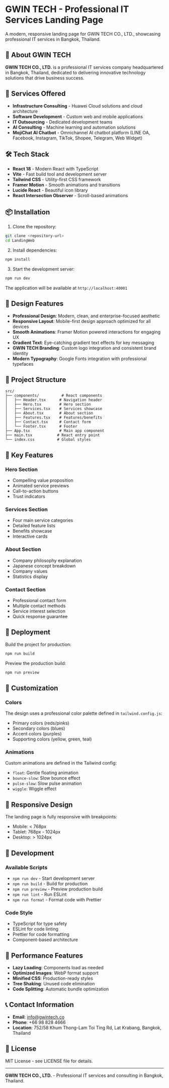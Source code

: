 # GWIN TECH - Professional IT Services Landing Page

A modern, responsive landing page for GWIN TECH CO., LTD., showcasing professional IT services in Bangkok, Thailand.

## 🌟 About GWIN TECH

**GWIN TECH CO., LTD.** is a professional IT services company headquartered in Bangkok, Thailand, dedicated to delivering innovative technology solutions that drive business success.

## 🚀 Services Offered

- **Infrastructure Consulting** - Huawei Cloud solutions and cloud architecture
- **Software Development** - Custom web and mobile applications
- **IT Outsourcing** - Dedicated development teams
- **AI Consulting** - Machine learning and automation solutions
- **MojiChat AI Chatbot** - Omnichannel AI chatbot platform (LINE OA, Facebook, Instagram, TikTok, Shopee, Telegram, Web Widget)

## 🛠️ Tech Stack

- **React 18** - Modern React with TypeScript
- **Vite** - Fast build tool and development server
- **Tailwind CSS** - Utility-first CSS framework
- **Framer Motion** - Smooth animations and transitions
- **Lucide React** - Beautiful icon library
- **React Intersection Observer** - Scroll-based animations

## 📦 Installation

1. Clone the repository:
```bash
git clone <repository-url>
cd LandingWeb
```

2. Install dependencies:
```bash
npm install
```

3. Start the development server:
```bash
npm run dev
```

The application will be available at `http://localhost:40001`

## 🎨 Design Features

- **Professional Design**: Modern, clean, and enterprise-focused aesthetic
- **Responsive Layout**: Mobile-first design approach optimized for all devices
- **Smooth Animations**: Framer Motion powered interactions for engaging UX
- **Gradient Text**: Eye-catching gradient text effects for key messaging
- **GWIN TECH Branding**: Custom logo integration and consistent brand identity
- **Modern Typography**: Google Fonts integration with professional typefaces

## 📁 Project Structure

```
src/
├── components/          # React components
│   ├── Header.tsx      # Navigation header
│   ├── Hero.tsx        # Hero section
│   ├── Services.tsx    # Services showcase
│   ├── About.tsx       # About section
│   ├── Features.tsx    # Features/benefits
│   ├── Contact.tsx     # Contact form
│   └── Footer.tsx      # Footer
├── App.tsx             # Main app component
├── main.tsx           # React entry point
└── index.css          # Global styles
```

## 🎯 Key Features

### Hero Section
- Compelling value proposition
- Animated service previews
- Call-to-action buttons
- Trust indicators

### Services Section
- Four main service categories
- Detailed feature lists
- Benefits showcase
- Interactive cards

### About Section
- Company philosophy explanation
- Japanese concept breakdown
- Company values
- Statistics display

### Contact Section
- Professional contact form
- Multiple contact methods
- Service interest selection
- Quick response guarantee

## 🚀 Deployment

Build the project for production:
```bash
npm run build
```

Preview the production build:
```bash
npm run preview
```

## 🎨 Customization

### Colors
The design uses a professional color palette defined in `tailwind.config.js`:
- Primary colors (reds/pinks)
- Secondary colors (blues)
- Accent colors (purples)
- Supporting colors (yellow, green, teal)

### Animations
Custom animations are defined in the Tailwind config:
- `float`: Gentle floating animation
- `bounce-slow`: Slow bounce effect
- `pulse-slow`: Slow pulse animation
- `wiggle`: Wiggle effect

## 📱 Responsive Design

The landing page is fully responsive with breakpoints:
- Mobile: < 768px
- Tablet: 768px - 1024px
- Desktop: > 1024px

## 🔧 Development

### Available Scripts
- `npm run dev` - Start development server
- `npm run build` - Build for production
- `npm run preview` - Preview production build
- `npm run lint` - Run ESLint
- `npm run format` - Format code with Prettier

### Code Style
- TypeScript for type safety
- ESLint for code linting
- Prettier for code formatting
- Component-based architecture

## 🌟 Performance Features

- **Lazy Loading**: Components load as needed
- **Optimized Images**: WebP format support
- **Minified CSS**: Production-ready styles
- **Tree Shaking**: Unused code elimination
- **Code Splitting**: Automatic bundle optimization

## 📞 Contact Information

- **Email**: info@gwintech.co
- **Phone**: +66 98 828 4666
- **Location**: 752/58 Khum Thong-Lam Toi Ting Rd, Lat Krabang, Bangkok, Thailand

## 📄 License

MIT License - see LICENSE file for details.

---

**GWIN TECH CO., LTD.** - Professional IT services and consulting in Bangkok, Thailand. 